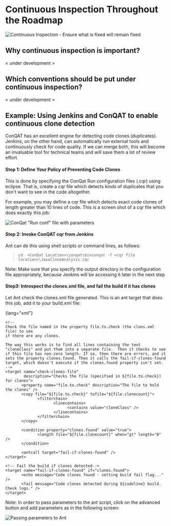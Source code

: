 # Continuous Inspection Throughout the Roadmap

![Continuous Inspection - Ensure what is fixed will remain fixed](\images\roadmap-ci.png)

## Why continuous inspection is important?

< under development >

## Which conventions should be put under continuous inspection?

< under development >

## Example: Using Jenkins and ConQAT to enable continuous clone detection

ConQAT has an excellent engine for detecting code clones (duplicates). Jenkins, on the other hand, can automatically run external tools and continuously check for code quality. If we can merge both, this will become an invaluable tool for technical teams and will save them a lot of review effort.

#### Step 1: Define Your Policy of Preventing Code Clones

This is done by specifying the ConQat Run configuration files (.cqr) using eclipse. That is, create a cqr file which detects kinds of duplicates that you don't want to see in the code altogether.

For example, you may define a cqr file which detects exact code clones of length greater than 10 lines of code. This is a screen shot of a cqr file which does exactly this job:

![ConQat "Run conf" file with parameters](\images\cqr.png)

#### Step 2: Invoke ConQAT cqr from Jenkins

Ant can do this using shell scripts or command lines, as follows:

> `cd  <ConQat Location>\conqat\binconqat -f <cqr file location>\JavaCloneAnalysis.cqr`

 Note: Make sure that you specify the output directory in the configuration file appropriately, because Jenkins will be accessing it later in the next step

#### Step3: Introspect the clones.xml file, and fail the build if it has clones

Let Ant check the clones.xml file generated. This is an ant target that does this job, add it to your build.xml file:

{lang="xml"}
~~~~~~~~
<!--
Check the file named in the property file.to.check (the clons.xml file) to see
if there are any clones.

The way this works is to find all lines containing the text "cloneClass" and put them into a separate file.  Then it checks to see if this file has non-zero length. If so, then there are errors, and it sets the property clones.found. Then it calls the fail-if-clones-found target, which doesn't execute if the clones.found property isn't set.
-->
<target name="check-clones-file"
        description="Checks the file (specified in ${file.to.check}) for clones">
       <property name="file.to.check" description="The file to hold the clones" />
       <copy file="${file.to.check}" tofile="${file.clonecount}">
              <filterchain>
                     <linecontains>
                           <contains value="cloneClass" />
                     </linecontains>
              </filterchain>
       </copy>

       <condition property="clones.found" value="true">
              <length file="${file.clonecount}" when="gt" length="0" />
       </condition>

       <antcall target="fail-if-clones-found" />
</target>

<!-- Fail the build if clones detected-->
<target name="fail-if-clones-found" if="clones.found">
       <echo message="Code clones found - setting build fail flag..." />
       <fail message="Code clones detected during ${codeline} build.  Check logs." />
</target>
~~~~~~~~

Note: In order to pass parameters to the ant script, click on the advanced button and add parameters as in the following screen:

![Passing parameters to Ant](\images\ant_params.png)
